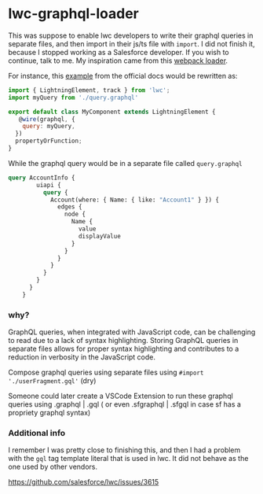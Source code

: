 # lwc-graphql-loader

This was suppose to enable lwc developers to write their graphql queries in separate files, and then import in their js/ts file with `import`. I did not finish it, because I stopped working as a Salesforce developer. If you wish to continue, talk to me. My inspiration came from this [webpack loader](https://www.npmjs.com/package/@graphql-tools/webpack-loader). 



For instance, this [example](https://developer.salesforce.com/docs/platform/lwc/guide/reference-graphql.html) from the official docs would be rewritten as:

```js
import { LightningElement, track } from 'lwc';
import myQuery from './query.graphql'

export default class MyComponent extends LightningElement {
   @wire(graphql, {
    query: myQuery,
  })
  propertyOrFunction;
}
```

While the graphql query would be in a separate file called `query.graphql`

```graphql
query AccountInfo {
        uiapi {
          query {
            Account(where: { Name: { like: "Account1" } }) {
              edges {
                node {
                  Name {
                    value
                    displayValue
                  }
                }
              }
            }
          }
        }
      }
    }
```


### why?

GraphQL queries, when integrated with JavaScript code, can be challenging to read due to a lack of syntax highlighting. Storing GraphQL queries in separate files allows for proper syntax highlighting and contributes to a reduction in verbosity in the JavaScript code. 

Compose graphql queries using separate files using `#import './userFragment.gql'` (dry)

Someone could later create a VSCode Extension to run these graphql queries using .graphql | .gql ( or even .sfgraphql | .sfgql in case sf has a propriety graphql syntax) 



### Additional info

I remember I was pretty close to finishing this, and then I had a problem with the `gql` tag template literal that is used in lwc. It did not behave as the one used by other vendors.

https://github.com/salesforce/lwc/issues/3615

